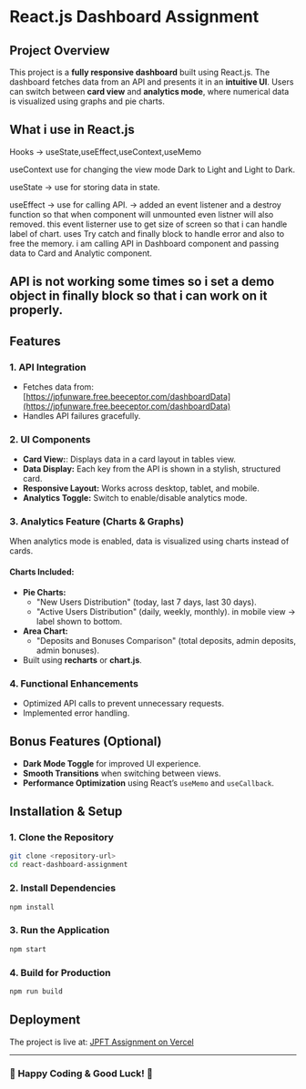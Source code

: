 # React.js Dashboard Assignment

## Project Overview
This project is a **fully responsive dashboard** built using React.js. The dashboard fetches data from an API and presents it in an **intuitive UI**. Users can switch between **card view** and **analytics mode**, where numerical data is visualized using graphs and pie charts.

## What i use in React.js
Hooks -> useState,useEffect,useContext,useMemo

useContext use for changing the view mode Dark to Light and Light to Dark.

useState -> use for storing data in state.    

useEffect -> use for calling API.
          -> added an event listener and a destroy function so that when component will unmounted even listner will also removed.
           this event listerner use to get size of screen so that i can handle label of chart.
uses Try catch and finally block to handle error and also to free the memory.
i am calling API in Dashboard component and passing data to Card and Analytic component.
## API is not working some times so i set a demo object in finally block so that i can work on it properly.

## Features
### 1. API Integration
- Fetches data from: [https://jpfunware.free.beeceptor.com/dashboardData](https://jpfunware.free.beeceptor.com/dashboardData)
- Handles API failures gracefully.

### 2. UI Components
- **Card View:**: Displays data in a card layout in tables view.
- **Data Display:** Each key from the API is shown in a stylish, structured card.
- **Responsive Layout:** Works across desktop, tablet, and mobile.
- **Analytics Toggle:** Switch to enable/disable analytics mode.

### 3. Analytics Feature (Charts & Graphs)
When analytics mode is enabled, data is visualized using charts instead of cards.
#### Charts Included:
- **Pie Charts:**
  - "New Users Distribution" (today, last 7 days, last 30 days).
  - "Active Users Distribution" (daily, weekly, monthly).
  in mobile view -> label shown to bottom.
- **Area Chart:**
  - "Deposits and Bonuses Comparison" (total deposits, admin deposits, admin bonuses).
- Built using **recharts** or **chart.js**.

### 4. Functional Enhancements
- Optimized API calls to prevent unnecessary requests.
- Implemented error handling.

## Bonus Features (Optional)
- **Dark Mode Toggle** for improved UI experience.
- **Smooth Transitions** when switching between views.
- **Performance Optimization** using React’s `useMemo` and `useCallback`.

## Installation & Setup
### 1. Clone the Repository
```sh
git clone <repository-url>
cd react-dashboard-assignment
```
### 2. Install Dependencies
```sh
npm install
```
### 3. Run the Application
```sh
npm start
```
### 4. Build for Production
```sh
npm run build
```

## Deployment
The project is live at: [JPFT Assignment on Vercel](https://vercel.com/jitendras-projects-107fa39f/jpftassingment)

---
### 🚀 Happy Coding & Good Luck! 🎯
